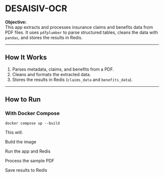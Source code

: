 # DESAISIV-OCR

**Objective:**  
This app extracts and processes insurance claims and benefits data from PDF files. It uses `pdfplumber` to parse structured tables, cleans the data with `pandas`, and stores the results in Redis.

---

## How It Works

1. Parses metadata, claims, and benefits from a PDF.
2. Cleans and formats the extracted data.
3. Stores the results in Redis (`claims_data` and `benefits_data`).

---

## How to Run

### With Docker Compose


`docker compose up --build`

This will:

Build the image

Run the app and Redis

Process the sample PDF

Save results to Redis


